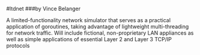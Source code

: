 #ltdnet
###by Vince Belanger

A limited-functionality network simulator that serves as a practical application of goroutines, taking advantage of lightweight multi-threading for network traffic.
Will include fictional, non-proprietary LAN appliances as well as simple applications of essential Layer 2 and Layer 3 TCP/IP protocols